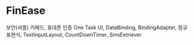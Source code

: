 # FinEase
보안(셔플) 키패드, 휴대폰 인증 One Task UI, DataBinding, BindingAdapter, 정규 표현식, TextInputLayout, CountDownTimer, SmsEetriever
